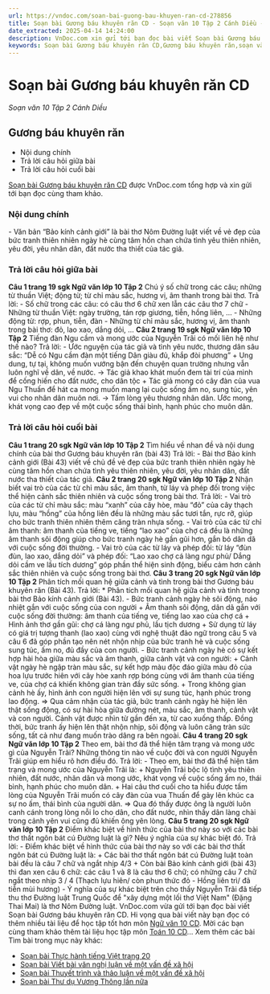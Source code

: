 ```yaml
---
url: https://vndoc.com/soan-bai-guong-bau-khuyen-ran-cd-278856
title: Soạn bài Gương báu khuyên răn CD - Soạn văn 10 Tập 2 Cánh Diều - VnDoc.com
date_extracted: 2025-04-14 14:24:00
description: VnDoc.com xin gửi tới bạn đọc bài viết Soạn bài Gương báu khuyên răn CD. Mời bạn đọc cùng tham khảo chi tiết.
keywords: Soạn bài Gương báu khuyên răn CD,Gương báu khuyên răn,soạn văn Gương báu khuyên răn,soạn Gương báu khuyên răn,soạn văn 10,ngữ văn 10,văn 10
---
```


# Soạn bài Gương báu khuyên răn CD
 _Soạn văn 10 Tập 2 Cánh Diều_
## Gương báu khuyên răn
  * Nội dung chính
  * Trả lời câu hỏi giữa bài
  * Trả lời câu hỏi cuối bài

[Soạn bài Gương báu khuyên răn CD](<https://vndoc.com/soan-bai-guong-bau-khuyen-ran-cd-278856>) được VnDoc.com tổng hợp và xin gửi tới bạn đọc cùng tham khảo.
### Nội dung chính
\- Văn bản “Bảo kính cảnh giới” là bài thơ Nôm Đường luật viết về vẻ đẹp của bức tranh thiên nhiên ngày hè cùng tâm hồn chan chứa tình yêu thiên nhiên, yêu đời, yêu nhân dân, đất nước tha thiết của tác giả.
### Trả lời câu hỏi giữa bài
**Câu 1 trang 19 sgk Ngữ văn lớp 10 Tập 2**
Chú ý số chữ trong các câu; những từ thuần Việt; động từ; từ chỉ màu sắc, hương vị, âm thanh trong bài thơ.
Trả lời:
\- Số chữ trong các câu: có câu thơ 6 chữ xen lẫn các câu thơ 7 chữ
\- Những từ thuần Việt: ngày trường, tán rợp giương, tiễn, hồng liên, …
\- Những động từ: rợp, phun, tiễn, đàn
\- Những từ chỉ màu sắc, hương vị, âm thanh trong bài thơ: đỏ, lao xao, dắng dỏi, …
**Câu 2 trang 19 sgk Ngữ văn lớp 10 Tập 2**
Tiếng đàn Ngu cầm và mong ước của Nguyễn Trãi có mối liên hệ như thế nào?
Trả lời:
\- Ước nguyện của tác giả và tình yêu nước, thương dân sâu sắc:
“Dễ có Ngu cầm đàn một tiếng
Dân giàu đủ, khắp đòi phương”
\+ Ung dung, tự tại, không muốn vướng bận đến chuyện quan trường nhưng vẫn luôn nghĩ về dân, về nước.
→ Tác giả khao khát muốn đem tài trí của mình để cống hiến cho đất nước, cho dân tộc
\+ Tác giả mong có cây đàn của vua Ngu Thuấn để hát ca mong muốn mang lại cuộc sống ấm no, sung túc, yên vui cho nhân dân muôn nơi.
→ Tấm lòng yêu thương nhân dân. Ước mong, khát vọng cao đẹp về một cuộc sống thái bình, hạnh phúc cho muôn dân.
### Trả lời câu hỏi cuối bài
**Câu 1 trang 20 sgk Ngữ văn lớp 10 Tập 2**
Tìm hiểu về nhan đề và nội dung chính của bài thơ Gương báu khuyên răn \(bài 43\)
Trả lời:
\- Bài thơ Bảo kính cảnh giới \(Bài 43\) viết về chủ đề vẻ đẹp của bức tranh thiên nhiên ngày hè cùng tâm hồn chan chứa tình yêu thiên nhiên, yêu đời, yêu nhân dân, đất nước tha thiết của tác giả.
**Câu 2 trang 20 sgk Ngữ văn lớp 10 Tập 2**
Nhận biết vai trò của các từ chỉ màu sắc, âm thanh, từ láy và phép đối trong việc thể hiện cảnh sắc thiên nhiên và cuộc sống trong bài thơ.
Trả lời:
\- Vai trò của các từ chỉ màu sắc: màu “xanh” của cây hòe, màu “đỏ” của cây thạch lựu, màu “hồng” của hồng liên đều là những màu sắc tươi tắn, rực rỡ, giúp cho bức tranh thiên nhiên thêm căng tràn nhựa sống.
\- Vai trò của các từ chỉ âm thanh: âm thanh của tiếng ve, tiếng “lao xao” của chợ cá đều là những âm thanh sôi động giúp cho bức tranh ngày hè gần gũi hơn, gắn bó dân dã với cuộc sống đời thường.
\- Vai trò của các từ láy và phép đối: từ láy “đùn đùn, lao xao, dắng dỏi” và phép đối: “Lao xao chợ cá làng ngư phủ/ Dắng dỏi cầm ve lầu tích dương” góp phần thể hiện sinh động, biểu cảm hơn cảnh sắc thiên nhiên và cuộc sống trong bài thơ.
**Câu 3 trang 20 sgk Ngữ văn lớp 10 Tập 2**
Phân tích mối quan hệ giữa cảnh và tình trong bài thơ Gương báu khuyên răn \(Bài 43\).
Trả lời:
\* Phân tích mối quan hệ giữa cảnh và tình trong bài thơ Bảo kính cảnh giới \(Bài 43\).
\- Bức tranh cảnh ngày hè sôi động, náo nhiệt gắn với cuộc sống của con người
\+ Âm thanh sôi động, dân dã gắn với cuộc sống đời thường: âm thanh của tiếng ve, tiếng lao xao của chợ cá
\+ Hình ảnh thơ gần gũi: chợ cá làng ngư phủ, lầu tịch dương
\+ Sử dụng từ láy có giá trị tượng thanh \(lao xao\) cùng với nghệ thuật đảo ngữ trong câu 5 và câu 6 đã góp phần tạo nên nét nhộn nhịp của bức tranh hè và cuộc sống sung túc, ấm no, đủ đầy của con người.
\- Bức tranh cảnh ngày hè có sự kết hợp hài hòa giữa màu sắc và âm thanh, giữa cảnh vật và con người:
\+ Cảnh vật ngày hè ngập tràn màu sắc, sự kết hợp màu độc đáo giữa màu đỏ của hoa lựu trước hiên với cây hòe xanh rợp bóng cùng với âm thanh của tiếng ve, của chợ cá khiến không gian tràn đầy sức sống.
\+ Trong không gian cảnh hè ấy, hình ảnh con người hiện lên với sự sung túc, hạnh phúc trong lao động.
⇒ Qua cảm nhận của tác giả, bức tranh cảnh ngày hè hiện lên thật sống động, có sự hài hòa giữa đường nét, màu sắc, âm thanh, cảnh vật và con người. Cảnh vật được nhìn từ gần đến xa, từ cao xuống thấp. Đồng thời, bức tranh ấy hiện lên thật nhộn nhịp, sôi động và luôn căng tràn sức sống, tất cả như đang muốn trào dâng ra bên ngoài.
**Câu 4 trang 20 sgk Ngữ văn lớp 10 Tập 2**
Theo em, bài thơ đã thể hiện tâm trạng và mong ước gì của Nguyễn Trãi? Những thông tin nào về cuộc đời và con người Nguyễn Trãi giúp em hiểu rõ hơn điều đó.
Trả lời:
\- Theo em, bài thơ đã thể hiện tâm trạng và mong ước của Nguyễn Trãi là:
\+ Nguyễn Trãi bộc lộ tình yêu thiên nhiên, đất nước, nhân dân và mong ước, khát vọng về cuộc sống ấm no, thái bình, hạnh phúc cho muôn dân.
\+ Hai câu thơ cuối cho ta hiểu được tấm lòng của Nguyễn Trãi muốn có cây đàn của vua Thuấn để gảy lên khúc ca sự no ấm, thái bình của người dân.
=> Qua đó thấy được ông là người luôn canh cánh trong lòng nỗi lo cho dân, cho đất nước, nhìn thấy dân làng chài trong cảnh yên vui cũng đủ khiến ông yên lòng.
**Câu 5 trang 20 sgk Ngữ văn lớp 10 Tập 2**
Điểm khác biệt về hình thức của bài thơ này so với các bài thơ thất ngôn bát cú Đường luật là gì? Nêu ý nghĩa của sự khác biệt đó.
Trả lời:
\- Điểm khác biệt về hình thức của bài thơ này so với các bài thơ thất ngôn bát cú Đường luật là:
\+ Các bài thơ thất ngôn bát cú Đường luật toàn bài đều là câu 7 chữ và ngắt nhịp 4/3
\+ Còn bài Bảo kính cảnh giới \(bài 43\) thì đan xen câu 6 chữ: các câu 1 và 8 là câu thơ 6 chữ; có những câu 7 chữ ngắt theo nhịp 3 / 4 \(Thạch lựu hiên/ còn phun thức đỏ - Hồng liên trì/ đã tiễn mùi hương\)
\- Ý nghĩa của sự khác biệt trên cho thấy Nguyễn Trãi đã tiếp thu thơ Đường luật Trung Quốc để "xây dựng một lối thơ Việt Nam" \(Đặng Thai Mai\) là thơ Nôm Đường luật.
VnDoc.com vừa gửi tới bạn đọc bài viết Soạn bài Gương báu khuyên răn CD. Hi vọng qua bài viết này bạn đọc có thêm nhiều tài liệu để học tập tốt hơn môn [Ngữ văn 10 CD](<https://vndoc.com/ngu-van-10-canh-dieu-tap2>). Mời các bạn cùng tham khảo thêm tài liệu học tập môn [Toán 10 CD](<https://vndoc.com/toan-10-canh-dieu-tap2>)...
Xem thêm các bài Tìm bài trong mục này khác:
  * [Soạn bài Thực hành tiếng Việt trang 20](</soan-bai-thuc-hanh-tieng-viet-trang-20-cd-278863>)
  * [Soạn bài Viết bài văn nghị luận về một vấn đề xã hội](</soan-bai-viet-bai-van-nghi-luan-ve-mot-van-de-xa-hoi-cd-278866>)
  * [Soạn bài Thuyết trình và thảo luận về một vấn đề xã hội](</soan-bai-thuyet-trinh-va-thao-luan-ve-mot-van-de-xa-hoi-cd-279046>)
  * [Soạn bài Thư dụ Vương Thông lần nữa](</soan-bai-thu-du-vuong-thong-lan-nua-cd-279048>)

